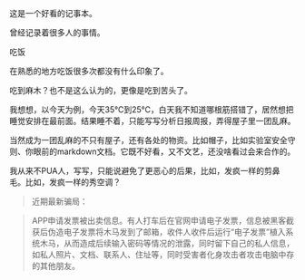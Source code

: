 这是一个好看的记事本。

曾经记录着很多人的事情。

吃饭

在熟悉的地方吃饭很多次都没有什么印象了。

吃到麻木？也不是这么认为的，更像是吃到苦头了。

我想想，以今天为例，今天35℃到25℃，白天我不知道哪根筋搭错了，居然想把睡觉安排在最前面。结果睡不着，只能写写分析日报周报，弄得屋子里一团乱麻。

当然成为一团乱麻的不只有屋子，还有各处的物资。比如帽子，比如实验室安全守则、你眼前的markdown文档。它既不好看，又不文艺，还没啥看过会来合作的。

我从来不PUA人，写写，只能说避免了更恶心的后果，比如，发疯一样的剪鼻毛。比如，发疯一样的秀空调？



> 近期最新骗局：

> APP申请发票被出卖信息。有人打车后在官网申请电子发票，信息被黑客截获后伪造电子发票将木马发到了邮箱，收件人收件后运行“电子发票”植入系统木马，从而造成后续输入密码等情况的泄露，同时留下自己的私人信息，如私人照片、文档、联系人、住址等，同时受害者化身攻击者攻击电脑中存的其他朋友。
